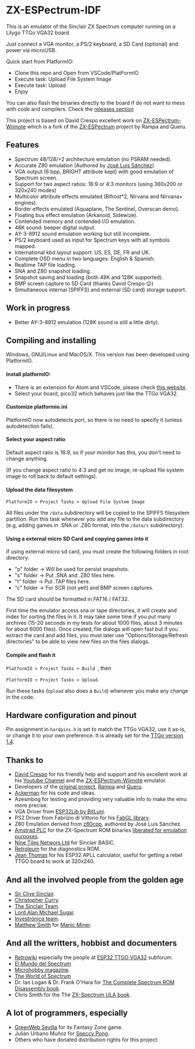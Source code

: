 # ZX-ESPectrum-IDF

This is an emulator of the Sinclair ZX Spectrum computer running on a Lilygo TTGo VGA32 board.

Just connect a VGA monitor, a PS/2 keyboard, a SD Card (optional) and power via microUSB.

Quick start from PlatformIO:
- Clone this repo and Open from VSCode/PlatFormIO
- Execute task: Upload File System Image
- Execute task: Upload
- Enjoy

You can also flash the binaries directly to the board if do not want to mess with code and compilers. Check the [releases section](https://github.com/EremusOne/ZX-ESPectrum-IDF/releases)

This project is based on David Crespo excellent work on [ZX-ESPectrum-Wiimote](https://github.com/dcrespo3d/ZX-ESPectrum-Wiimote) which is a fork of the [ZX-ESPectrum](https://github.com/rampa069/ZX-ESPectrum) project by Rampa and Queru.

## Features

- Spectrum 48/128/+2 architecture emulation (no PSRAM needed).
- Accurate Z80 emulation (Authored by [José Luis Sánchez](https://github.com/jsanchezv/z80cpp))
- VGA output (6 bpp, BRIGHT attribute kept) with good emulation of Spectrum screen.
- Support for two aspect ratios: 16:9 or 4:3 monitors (using 360x200 or 320x240 modes)
- Multicolor attribute effects emulated (Bifrost*2, Nirvana and Nirvana+ engines).
- Border effects emulated (Aquaplane, The Sentinel, Overscan demo).
- Floating bus effect emulation (Arkanoid, Sidewize).
- Contended memory and contended I/O emulation.
- 48K sound: beeper digital output.
- AY-3-8912 sound emulation working but still incomplete.
- PS/2 keyboard used as input for Spectrum keys with all symbols mapped.
- International kbd layout support: US, ES, DE, FR and UK.
- Complete OSD menu in two languages: English & Spanish.
- Realtime TAP file loading.
- SNA and Z80 snapshot loading.
- Snapshot saving and loading (both 48K and 128K supported).
- BMP screen capture to SD Card (thanks David Crespo 😉)
- Simultaneous internal (SPIFFS) and external (SD card) storage support.

## Work in progress

- Better AY-3-8912 emulation (128K sound is still a little dirty).

## Compiling and installing

Windows, GNU/Linux and MacOS/X. This version has been developed using PlatformIO.

#### Install platformIO:

- There is an extension for Atom and VSCode, please check [this website](https://platformio.org/).
- Select your board, pico32 which behaves just like the TTGo VGA32.

#### Customize platformio.ini

PlatformIO now autodetects port, so there is no need to specify it (unless autodetection fails).

#### Select your aspect ratio

Default aspect ratio is 16:9, so if your monitor has this, you don't need to change anything.

(If you change aspect ratio to 4:3 and get no image, re-upload file system image to roll back to default settings).

#### Upload the data filesystem

`PlatformIO > Project Tasks > Upload File System Image`

All files under the `/data` subdirectory will be copied to the SPIFFS filesystem partition. Run this task whenever you add any file to the data subdirectory (e.g, adding games in .SNA or .Z80 format, into the `/data/s` subdirectory).

#### Using a external micro SD Card and copying games into it

If using external micro sd card, you must create the following folders in root directory:

- "p" folder     -> Will be used for persist snapshots.
- "s" folder     -> Put .SNA and .Z80 files here.
- "t" folder     -> Put .TAP files here.
- "c" folder     -> For SCR (not yet!) and BMP screen captures.

The SD card should be formatted in FAT16 / FAT32.

First time the emulator access sna or tape directories, it will create and index for sorting the files in it. It may take some time if you put many archives (15-20 seconds in my tests for about 1000 files, about 3 minutes for about 6000 files). Once created, file dialogs will open fast but if you extract the card and add files, you must later use "Options/Storage/Refresh directories" to be able to view new files on the files dialogs.

#### Compile and flash it

`PlatformIO > Project Tasks > Build `, then

`PlatformIO > Project Tasks > Upload`.

Run these tasks (`Upload` also does a `Build`) whenever you make any change in the code.

## Hardware configuration and pinout

Pin assignment in `hardpins.h` is set to match the TTGo VGA32, use it as-is, or change it to your own preference. It is already set for the [TTGo version 1.4](http://www.lilygo.cn/prod_view.aspx?TypeId=50033&Id=1083&FId=t3:50033:3).

## Thanks to

- [David Crespo](https://youtube.com/Davidprograma) for his friendly help and support and his excellent work at his [Youtube Channel](https://youtube.com/Davidprograma) and the [ZX-ESPectrum-Wiimote](https://github.com/dcrespo3d/ZX-ESPectrum-Wiimote) emulator.
- Developers of the [original project](https://github.com/rampa069/ZX-ESPectrum), [Rampa](https://github.com/rampa069) and [Queru](https://github.com/jorgefuertes).
- [Ackerman](https://github.com/rpsubc8/ESP32TinyZXSpectrum) for his code and ideas.
- Azesmbog for testing and providing very valuable info to make the emu more precise.
- VGA Driver from [ESP32Lib by BitLuni](https://github.com/bitluni/ESP32Lib).
- PS2 Driver from Fabrizio di Vittorio for his [FabGL library](https://github.com/fdivitto/FabGL).
- Z80 Emulation derived from [z80cpp](https://github.com/jsanchezv/z80cpp), authored by José Luis Sánchez.
- [Amstrad PLC](http://www.amstrad.com) for the ZX-Spectrum ROM binaries [liberated for emulation purposes](http://www.worldofspectrum.org/permits/amstrad-roms.txt).
- [Nine Tiles Networs Ltd](http://www.worldofspectrum.org/sinclairbasic/index.html) for Sinclair BASIC.
- [Retroleum](http://blog.retroleum.co.uk/electronics-articles/a-diagnostic-rom-image-for-the-zx-spectrum/) for the diagnostics ROM.
- [Jean Thomas](https://github.com/jeanthom/ESP32-APLL-cal) for his ESP32 APLL calculator, useful for getting a rebel TTGO board to work at 320x240.

## And all the involved people from the golden age

- [Sir Clive Sinclair](https://en.wikipedia.org/wiki/Clive_Sinclair).
- [Christopher Curry](https://en.wikipedia.org/wiki/Christopher_Curry).
- [The Sinclair Team](https://en.wikipedia.org/wiki/Sinclair_Research).
- [Lord Alan Michael Sugar](https://en.wikipedia.org/wiki/Alan_Sugar).
- [Investrónica team](https://es.wikipedia.org/wiki/Investr%C3%B3nica).
- [Matthew Smith](https://en.wikipedia.org/wiki/Matthew_Smith_(games_programmer)) for [Manic Miner](https://en.wikipedia.org/wiki/Manic_Miner).

## And all the writters, hobbist and documenters

- [Retrowiki](http://retrowiki.es/) especially the people at [ESP32 TTGO VGA32](http://retrowiki.es/viewforum.php?f=114) subforum.
- [El Mundo del Spectrum](http://www.elmundodelspectrum.com/)
- [Microhobby magazine](https://es.wikipedia.org/wiki/MicroHobby).
- [The World of Spectrum](http://www.worldofspectrum.org/)
- Dr. Ian Logan & Dr. Frank O'Hara for [The Complete Spectrum ROM Disassembly book](http://freestuff.grok.co.uk/rom-dis/).
- Chris Smith for the The [ZX-Spectrum ULA book](http://www.zxdesign.info/book/).

## A lot of programmers, especially

- [GreenWeb Sevilla](https://youtube.com/GreenWebSevilla) for its Fantasy Zone game.
- Julián Urbano Muñoz for [Speccy Pong](https://zx-dev-conversions.proboards.com/thread/25/speccypong).
- Others who have donated distribution rights for this project.
